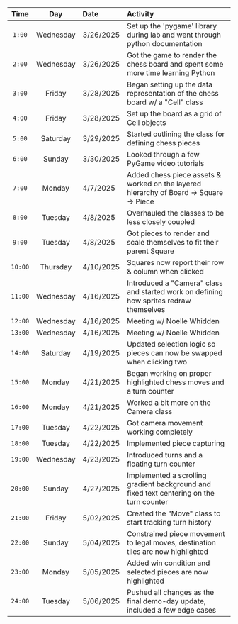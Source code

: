 | Time      | Day | Date       | Activity |
|:---------:|:---:|:-----------|:---------|
| `1:00`    | Wednesday  | 3/26/2025| Set up the 'pygame' library during lab and went through python documentation |
| `2:00`    | Wednesday  | 3/26/2025| Got the game to render the chess board and spent some more time learning Python |
| `3:00`    | Friday  | 3/28/2025| Began setting up the data representation of the chess board w/ a "Cell" class
| `4:00`    | Friday  | 3/28/2025| Set up the board as a grid of Cell objects
| `5:00`    | Saturday  | 3/29/2025| Started outlining the class for defining chess pieces
| `6:00`    | Sunday  | 3/30/2025| Looked through a few PyGame video tutorials
| `7:00`    | Monday  | 4/7/2025 | Added chess piece assets & worked on the layered hierarchy of Board -> Square -> Piece
| `8:00`    | Tuesday | 4/8/2025 | Overhauled the classes to be less closely coupled
| `9:00`    | Tuesday | 4/8/2025 | Got pieces to render and scale themselves to fit their parent Square
| `10:00`   | Thursday| 4/10/2025| Squares now report their row & column when clicked
| `11:00`   | Wednesday|4/16/2025| Introduced a "Camera" class and started work on defining how sprites redraw themselves
|`12:00`    | Wednesday|4/16/2025| Meeting w/ Noelle Whidden
|`13:00`    | Wednesday|4/16/2025| Meeting w/ Noelle Whidden
|`14:00`    | Saturday |4/19/2025| Updated selection logic so pieces can now be swapped when clicking two
|`15:00`    | Monday   |4/21/2025| Began working on proper highlighted chess moves and a turn counter
|`16:00`    | Monday   |4/21/2025| Worked a bit more on the Camera class
|`17:00`    | Tuesday  |4/22/2025| Got camera movement working completely
|`18:00`    | Tuesday  |4/22/2025| Implemented piece capturing
|`19:00`    | Wednesday|4/23/2025| Introduced turns and a floating turn counter
|`20:00`    | Sunday   |4/27/2025| Implemented a scrolling gradient background and fixed text centering on the turn counter
|`21:00`    | Friday   |5/02/2025| Created the "Move" class to start tracking turn history
|`22:00`    | Sunday   |5/04/2025| Constrained piece movement to legal moves, destination tiles are now highlighted
|`23:00`    | Monday   |5/05/2025| Added win condition and selected pieces are now highlighted
|`24:00`    | Tuesday  |5/06/2025| Pushed all changes as the final demo-day update, included a few edge cases
